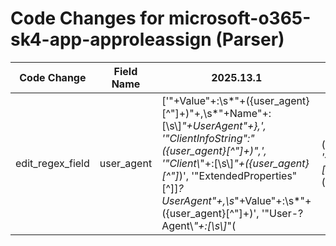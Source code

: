 # Code Changes for microsoft-o365-sk4-app-approleassign (Parser)

| Code Change | Field Name | 2025.13.1 | 2025.14.1 |
|-------------|------------|-----------|------------|
| edit_regex_field | user_agent | ['"+Value"+:\s*"+({user_agent}[^"]+)"+,\s*"+Name"+:[\s\\]*"+UserAgent"+\},', '"ClientInfoString":"({user_agent}[^"]+)",', '"Client\\*"+:[\s\\]*"+({user_agent}[^"]*)', '"ExtendedProperties"[^]]*?UserAgent"+,\s*"+Value"+:\s*"+({user_agent}[^"]+)', '"User-?Agent\\*"+:[\s\\]*"(|({user_agent}[^\\"]+))\\*"', '\{"+Name"+:[\s\\]*"+UserAgent"+,"+Value"+:"+({user_agent}[^"]+)"+\}'] | ['"+Value"+:\s*"+({user_agent}[^"]+)"+,\s*"+Name"+:[\s\\]*"+UserAgent"+\},', '"ActorInfoString":"({user_agent}[^"]+)",', '"ClientInfoString":"({user_agent}[^"]+)",', '"Client\\*"+:[\s\\]*"+({user_agent}[^"]*)', '"ExtendedProperties"[^]]*?UserAgent"+,\s*"+Value"+:\s*"+({user_agent}[^"]+)', '"User-?Agent\\*"+:[\s\\]*"(|({user_agent}[^\\"]+))\\*"', '\{"+Name"+:[\s\\]*"+UserAgent"+,"+Value"+:"+({user_agent}[^"]+)"+\}'] |